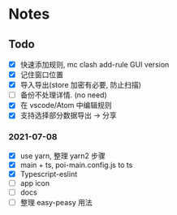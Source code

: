 # Notes

## Todo

- [x] 快速添加规则, mc clash add-rule GUI version
- [x] 记住窗口位置
- [x] 导入导出(store 加密有必要, 防止扫描)
- [ ] 备份不处理详情. (no need)
- [x] 在 vscode/Atom 中编辑规则
- [x] 支持选择部分数据导出 -> 分享

### 2021-07-08

- [x] use yarn, 整理 yarn2 步骤
- [x] main + ts, poi-main.config.js to ts
- [x] Typescript-eslint
- [ ] app icon
- [ ] docs
- [ ] 整理 easy-peasy 用法
